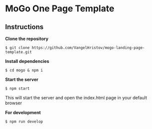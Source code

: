 # MoGo One Page Template
## Instructions

**Clone the repository**
```
$ git clone https://github.com/VangelHristov/mogo-landing-page-template.git
```
**Install dependencies**
```
$ cd mogo & npm i
```
**Start the server**
```angular2
$ npm start
```
This will start the server and open the index.html page in your default browser

**For development**
```
$ npm run develop
```
